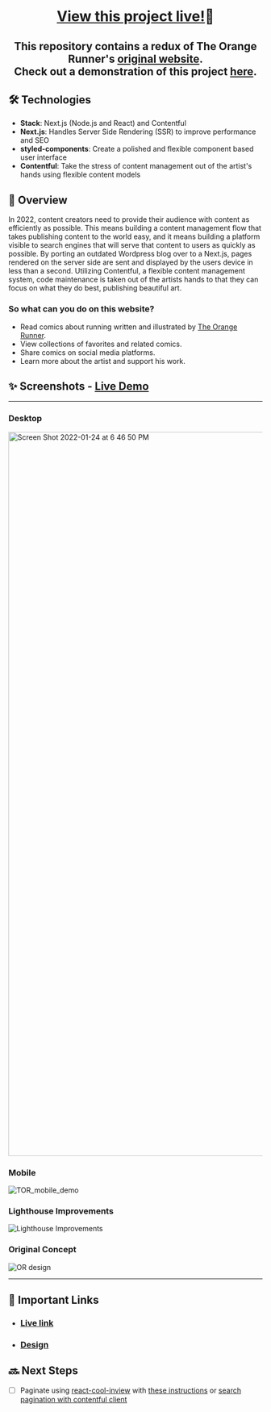 <h1 align="center" ><a href="https://the-orange-runner.vercel.app/">View this project live!</a>🎉</h1>

<h2 align="center">This repository contains a redux of The Orange Runner's <a href="https://theorangerunner.com/">original website</a>.<br>Check out a demonstration of this project <a href="https://youtu.be/G9VpHw2V0II">here</a>.</h2>

## 🛠 Technologies

- **Stack**: Next.js (Node.js and React) and Contentful
- **Next.js**: Handles Server Side Rendering (SSR) to improve performance and SEO
- **styled-components**: Create a polished and flexible component based user interface
- **Contentful**: Take the stress of content management out of the artist's hands using flexible content models

## 📣 Overview

In 2022, content creators need to provide their audience with content as efficiently as possible. This means building a content management flow that takes publishing content to the world easy, and it means building a platform visible to search engines that will serve that content to users as quickly as possible. By porting an outdated Wordpress blog over to a Next.js, pages rendered on the server side are sent and displayed by the users device in less than a second. Utilizing Contentful, a flexible content management system, code maintenance is taken out of the artists hands to that they can focus on what they do best, publishing beautiful art.

### So what can you do on this website?

- Read comics about running written and illustrated by [The Orange Runner](https://www.instagram.com/theorangerunner/?hl=en).
- View collections of favorites and related comics.
- Share comics on social media platforms.
- Learn more about the artist and support his work.

## ✨ Screenshots - [Live Demo](https://youtu.be/G9VpHw2V0II)

---

### Desktop

<img width="1436" alt="Screen Shot 2022-01-24 at 6 46 50 PM" src="https://user-images.githubusercontent.com/74033573/150889549-ead4741e-838a-44bc-a6fb-08d2c505a249.png">

### Mobile

![TOR_mobile_demo](https://user-images.githubusercontent.com/74033573/150889524-0871b441-be87-4b88-a168-e9111bed7c93.png)


### Lighthouse Improvements

![Lighthouse Improvements](https://user-images.githubusercontent.com/74033573/150889501-43ba467c-ed50-47f5-b0a1-771e39cc9d2c.png)

### Original Concept

![OR design](https://user-images.githubusercontent.com/74033573/149850940-ae1ed95e-53da-4977-b9e3-b37f287928d8.jpeg)

---

## 🔗 Important Links

- ### [Live link](https://the-orange-runner.vercel.app/)
- ### [Design](https://user-images.githubusercontent.com/74033573/149850940-ae1ed95e-53da-4977-b9e3-b37f287928d8.jpeg)

## 🔜 Next Steps

- [ ] Paginate using [react-cool-inview](https://github.com/wellyshen/react-cool-inview) with [these instructions](https://www.youtube.com/watch?v=_cccpx2Bw_g&ab_channel=BetterDev) or [search pagination with contentful client](https://www.contentful.com/developers/docs/javascript/tutorials/using-js-cda-sdk/)
